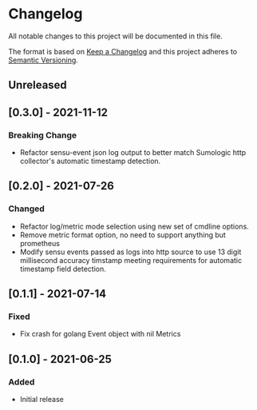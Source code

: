 # Changelog
All notable changes to this project will be documented in this file.

The format is based on [Keep a Changelog](http://keepachangelog.com/en/1.0.0/)
and this project adheres to [Semantic
Versioning](http://semver.org/spec/v2.0.0.html).

## Unreleased

## [0.3.0] - 2021-11-12

### Breaking Change
- Refactor sensu-event json log output to better match Sumologic http collector's automatic timestamp detection.

## [0.2.0] - 2021-07-26

### Changed
- Refactor log/metric mode selection using new set of cmdline options.
- Remove metric format option, no need to support anything but prometheus
- Modify sensu events passed as logs into http source  to use 13 digit millisecond accuracy timstamp meeting requirements for automatic timestamp field detection.

## [0.1.1] - 2021-07-14

### Fixed
- Fix crash for golang Event object with nil Metrics

## [0.1.0] - 2021-06-25

### Added
- Initial release
